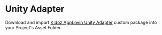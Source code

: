# Unity Adapter

Download and import [Kidoz AppLovin Unity Adapter](https://github.com/Kidoz-SDK/applovin-adapter-sample-apps/blob/main/Unity/KidozAppLovinAdapter.unitypackage) custom package into your Project's Asset Folder.
